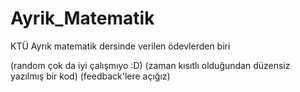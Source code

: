 # Ayrik_Matematik
KTÜ Ayrık matematik dersinde verilen ödevlerden biri


(random çok da iyi çalışmıyo :D)
(zaman kısıtlı olduğundan düzensiz yazılmış bir kod)
(feedback'lere açığız)
 
